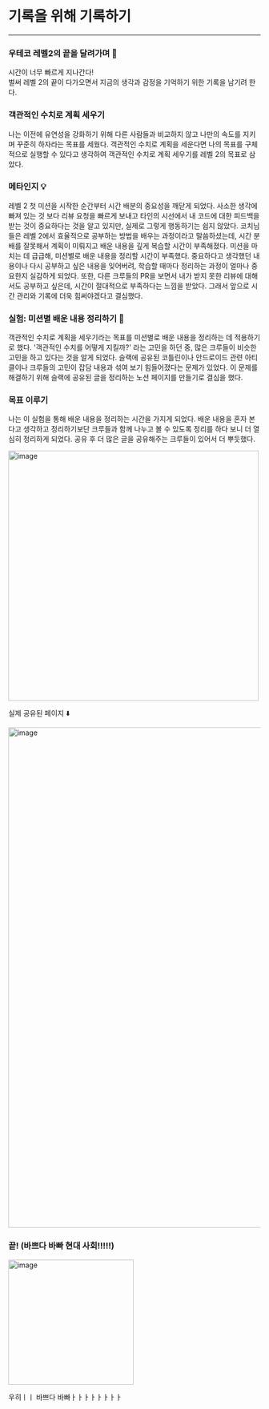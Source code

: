 # 기록을 위해 기록하기

---

### 우테코 레벨2의 끝을 달려가며 💨
시간이 너무 빠르게 지나간다! <br>
벌써 레벨 2의 끝이 다가오면서 지금의 생각과 감정을 기억하기 위한 기록을 남기려 한다.


### 객관적인 수치로 계획 세우기

나는 이전에 유연성을 강화하기 위해 다른 사람들과 비교하지 않고 나만의 속도를 지키며 꾸준히 하자라는 목표를 세웠다.
객관적인 수치로 계획을 세운다면 나의 목표를 구체적으로 실행할 수 있다고 생각하여 객관적인 수치로 계획 세우기를 레벨 2의 목표로 삼았다.

### 메타인지 💡

레벨 2 첫 미션을 시작한 순간부터 시간 배분의 중요성을 깨닫게 되었다.
사소한 생각에 빠져 있는 것 보다 리뷰 요청을 빠르게 보내고 타인의 시선에서 내 코드에 대한 피드백을 받는 것이 중요하다는 것을 알고 있지만, 실제로 그렇게 행동하기는 쉽지 않았다.
코치님들은 레벨 2에서 효율적으로 공부하는 방법을 배우는 과정이라고 말씀하셨는데, 시간 분배를 잘못해서 계획이 미뤄지고 배운 내용을 깊게 복습할 시간이 부족해졌다.
미션을 마치는 데 급급해, 미션별로 배운 내용을 정리할 시간이 부족했다.
중요하다고 생각했던 내용이나 다시 공부하고 싶은 내용을 잊어버려, 학습할 때마다 정리하는 과정이 얼마나 중요한지 실감하게 되었다.
또한, 다른 크루들의 PR을 보면서 내가 받지 못한 리뷰에 대해서도 공부하고 싶은데, 시간이 절대적으로 부족하다는 느낌을 받았다. 그래서 앞으로 시간 관리와 기록에 더욱 힘써야겠다고 결심했다.


### 실험: 미션별 배운 내용 정리하기 🔬

객관적인 수치로 계획을 세우기라는 목표를 미션별로 배운 내용을 정리하는 데 적용하기로 했다. '객관적인 수치를 어떻게 지킬까?' 라는 고민을 하던 중, 많은 크루들이 비슷한 고민을 하고 있다는 것을 알게 되었다.
슬랙에 공유된 코틀린이나 안드로이드 관련 아티클이나 크루들의 고민이 잡담 내용과 섞여 보기 힘들어졌다는 문제가 있었다. 이 문제를 해결하기 위해 슬랙에 공유된 글을 정리하는 노션 페이지를 만들기로 결심을 했다.



### 목표 이루기
나는 이 실험을 통해 배운 내용을 정리하는 시간을 가지게 되었다.
배운 내용을 혼자 본다고 생각하고 정리하기보단 크루들과 함께 나누고 볼 수 있도록 정리를 하다 보니 더 열심히 정리하게 되었다.
공유 후 더 많은 글을 공유해주는 크루들이 있어서 더 뿌듯했다.

<img width="500" alt="image" src ="https://velog.velcdn.com/images/wjdcogus6/post/35cab71a-3cdd-4ba6-9698-0d0a06df412e/image.png">

실제 공유된 페이지 ⬇️

<img width="1000" alt="image" src ="https://velog.velcdn.com/images/wjdcogus6/post/63844ef8-94d2-4e89-93b5-a17aa5562969/image.png">

<br>

### 끝! (바쁘다 바빠 현대 사회!!!!!)

<img width="250" alt="image" src ="https://velog.velcdn.com/images/wjdcogus6/post/6ee70a90-f17b-45d9-b16c-e10dfa4b0232/image.png">

우히ㅣㅣ 바쁘다 바빠ㅏㅏㅏㅏㅏㅏㅏㅏ <br>
